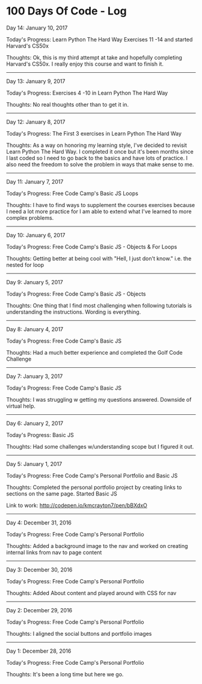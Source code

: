 # 100 Days Of Code - Log

Day 14: January 10, 2017

Today's Progress: Learn Python The Hard Way Exercises 11 -14 and started Harvard's CS50x

Thoughts: Ok, this is my third attempt at take and hopefully completing Harvard's CS50x. I really enjoy this course and want to finish it.

------------------------------------------------------------------------------------------------------------------------------------------

Day 13: January 9, 2017

Today's Progress: Exercises 4 -10 in Learn Python The Hard Way

Thoughts: No real thoughts other than to get it in.

------------------------------------------------------------------------------------------------------------------------------------------

Day 12: January 8, 2017

Today's Progress: The First 3 exercises in Learn Python The Hard Way

Thoughts: As a way on honoring my learning style, I've decided to revisit Learn Python The Hard Way. I completed it once but it's been months since I last coded so I need to go back to the basics and have lots of practice. I also need the freedom to solve the problem in ways that make sense to me.

------------------------------------------------------------------------------------------------------------------------------------------

Day 11: January 7, 2017

Today's Progress: Free Code Camp's Basic JS Loops

Thoughts: I have to find ways to supplement the courses exercises because I need a lot more practice for I am able to extend what I've learned to more complex problems.

------------------------------------------------------------------------------------------------------------------------------------------

Day 10: January 6, 2017

Today's Progress: Free Code Camp's Basic JS - Objects & For Loops

Thoughts: Getting better at being cool with "Hell, I just don't know." i.e. the nested for loop  

------------------------------------------------------------------------------------------------------------------------------------------

Day 9: January 5, 2017

Today's Progress: Free Code Camp's Basic JS - Objects

Thoughts: One thing that I find most challenging when following tutorials is understanding the instructions. Wording is everything. 

------------------------------------------------------------------------------------------------------------------------------------------

Day 8: January 4, 2017

Today's Progress: Free Code Camp's Basic JS

Thoughts: Had a much better experience and completed the Golf Code Challenge

------------------------------------------------------------------------------------------------------------------------------------------

Day 7: January 3, 2017

Today's Progress: Free Code Camp's Basic JS

Thoughts: I was struggling w getting my questions answered. Downside of virtual help.

------------------------------------------------------------------------------------------------------------------------------------------

Day 6: January 2, 2017

Today's Progress: Basic JS

Thoughts: Had some challenges w/understanding scope but I figured it out.

------------------------------------------------------------------------------------------------------------------------------------------

Day 5: January 1, 2017

Today's Progress: Free Code Camp's Personal Portfolio and Basic JS

Thoughts: Completed the personal portfolio project by creating links to sections on the same page. Started Basic JS

Link to work: http://codepen.io/kmcrayton7/pen/bBXdxO

------------------------------------------------------------------------------------------------------------------------------------------

Day 4: December 31, 2016

Today's Progress: Free Code Camp's Personal Portfolio

Thoughts: Added a background image to the nav and worked on creating internal links from nav to page content

------------------------------------------------------------------------------------------------------------------------------------------

Day 3: December 30, 2016

Today's Progress: Free Code Camp's Personal Portfolio

Thoughts: Added About content and played around with CSS for nav

------------------------------------------------------------------------------------------------------------------------------------------

Day 2: December 29, 2016

Today's Progress: Free Code Camp's Personal Portfolio

Thoughts: I aligned the social buttons and portfolio images

------------------------------------------------------------------------------------------------------------------------------------------

Day 1: December 28, 2016

Today's Progress: Free Code Camp's Personal Portfolio

Thoughts: It's been a long time but here we go.
